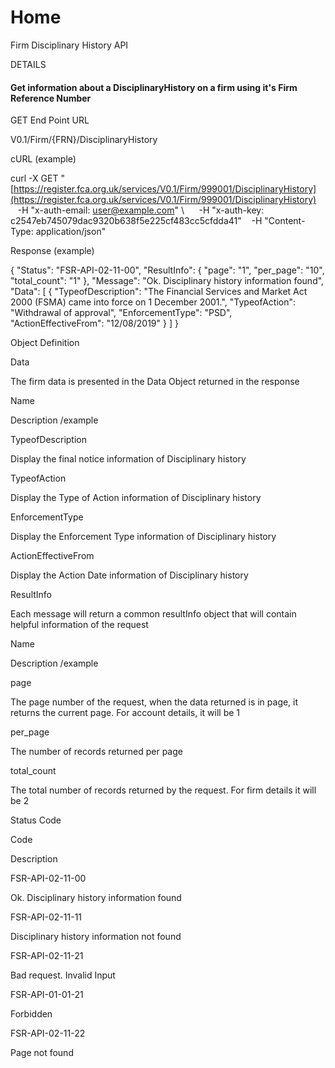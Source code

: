 # Home

Firm Disciplinary History API

  

DETAILS

#### Get information about a DisciplinaryHistory on a firm using it's Firm Reference Number

  

GET End Point URL

V0.1/Firm/{FRN}/DisciplinaryHistory

  

cURL (example)

  

curl -X GET "[https://register.fca.org.uk/services/V0.1/Firm/999001/DisciplinaryHistory](https://register.fca.org.uk/services/V0.1/Firm/999001/DisciplinaryHistory)
     -H "x-auth-email: [user@example.com](mailto:user@example.com)" \\
     -H "x-auth-key: c2547eb745079dac9320b638f5e225cf483cc5cfdda41"
     -H "Content-Type: application/json"

  

Response (example)

  

{
    "Status": "FSR-API-02-11-00",
    "ResultInfo": {
        "page": "1",
        "per\_page": "10",
        "total\_count": "1"
    },
    "Message": "Ok. Disciplinary history information found",
    "Data": \[
        {
            "TypeofDescription": "The Financial Services and Market Act 2000 (FSMA) came into force on 1 December 2001.",
            "TypeofAction": "Withdrawal of approval",
            "EnforcementType": "PSD",
            "ActionEffectiveFrom": "12/08/2019"
        }
    \]
}

  

Object Definition

  

Data

  

The firm data is presented in the Data Object returned in the response

Name

Description /example

TypeofDescription

Display the final notice information of Disciplinary history

TypeofAction

Display the Type of Action information of Disciplinary history

EnforcementType

Display the Enforcement Type information of Disciplinary history

ActionEffectiveFrom

Display the Action Date information of Disciplinary history

  

ResultInfo

  

Each message will return a common resultInfo object that will contain helpful information of the request

Name

Description /example

page

The page number of the request, when the data returned is in page, it returns the current page. For account details, it will be 1

per\_page

The number of records returned per page

total\_count

The total number of records returned by the request. For firm details it will be 2

  

Status Code

  

Code

Description

FSR-API-02-11-00

Ok. Disciplinary history information found

FSR-API-02-11-11

Disciplinary history information not found

FSR-API-02-11-21

Bad request. Invalid Input

FSR-API-01-01-21

Forbidden

FSR-API-02-11-22

Page not found